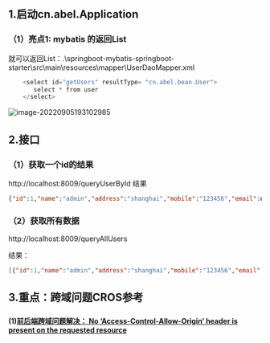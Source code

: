 ## 1.启动cn.abel.Application

### （1）亮点1: mybatis 的返回List

就可以返回List：.\springboot-mybatis-springboot-starter\src\main\resources\mapper\UserDaoMapper.xml

```java
	<select id="getUsers" resultType= "cn.abel.bean.User">
       select * from user
    </select>
```

![image-20220905193102985](Readme.assets/image-20220905193102985.png)



## 2.接口

### （1）获取一个id的结果

http://localhost:8009/queryUserById
结果

```json
{"id":1,"name":"admin","address":"shanghai","mobile":"123456","email":null,"createTime":null,"role":1}
```



### （2）获取所有数据

http://localhost:8009/queryAllUsers

结果：

```json
[{"id":1,"name":"admin","address":"shanghai","mobile":"123456","email":null,"createTime":null,"role":1},{"id":2,"name":"admin2","address":"pudong","mobile":"223456","email":null,"createTime":null,"role":2}]
```





## 3.重点：跨域问题CROS参考

### 

#### (1)[前后端跨域问题解决： No ‘Access-Control-Allow-Origin’ header is present on the requested resource](https://blog.csdn.net/u010886217/article/details/126711645?csdn_share_tail=%7B%22type%22%3A%22blog%22%2C%22rType%22%3A%22article%22%2C%22rId%22%3A%22126711645%22%2C%22source%22%3A%22u010886217%22%7D)